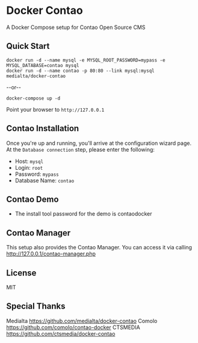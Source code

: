 Docker Contao
===

A Docker Compose setup for Contao Open Source CMS

Quick Start
---

```
docker run -d --name mysql -e MYSQL_ROOT_PASSWORD=mypass -e MYSQL_DATABASE=contao mysql
docker run -d --name contao -p 80:80 --link mysql:mysql medialta/docker-contao
```

--or--

```
docker-compose up -d
```

Point your browser to `http://127.0.0.1`

Contao Installation
---

Once you're up and running, you'll arrive at the configuration wizard page. At the `Database connection` step, please enter the following:

- Host: `mysql`
- Login: `root`
- Password: `mypass`
- Database Name: `contao`

Contao Demo
---

* The install tool password for the demo is contaodocker

Contao Manager
---
This setup also provides the Contao Manager. You can access it via calling http://127.0.0.1/contao-manager.php

License
---

MIT

Special Thanks
--------------

Medialta https://github.com/medialta/docker-contao
Comolo https://github.com/comolo/contao-docker
CTSMEDIA https://github.com/ctsmedia/docker-contao


